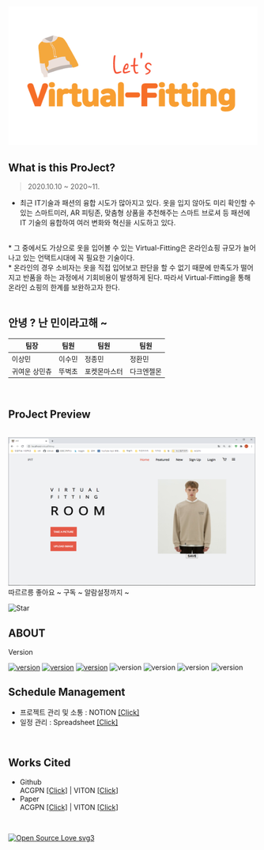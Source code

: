 <p align="center"><img src="/readme/orange_logo.png"></img></p>


## What is this ProJect?
> 2020.10.10 ~ 2020~11.
* 최근 IT기술과 패션의 융합 시도가 많아지고 있다. 옷을 입지 않아도 미리 확인할 수 있는 스마트미러, AR 피팅존, 맞춤형 상품을 추천해주는 스마트 브로셔 등 패션에 IT 기술의 융합하여 여러 변화와 혁신을 시도하고 있다.
</br>
* 그 중에서도 가상으로 옷을 입어볼 수 있는 Virtual-Fitting은 온라인쇼핑 규모가 늘어나고 있는 언택트시대에 꼭 필요한 기술이다.
</br>
* 온라인의 경우 소비자는 옷을 직접 입어보고 판단을 할 수 없기 때문에 만족도가 떨어지고 반품을 하는 과정에서 기회비용이 발생하게 된다. 따라서 Virtual-Fitting을 통해 온라인 쇼핑의 한계를 보완하고자 한다.

</br>
</br>

## 안녕 ? 난 민이라고해 ~

팀장|팀원|팀원|팀원
---|---|---|---
이상민|이수민|정종민|정환민
귀여운 상민츄|뚜벅초|포켓몬마스터|다크엔젤몬

</br>

## ProJect Preview 

<br>
<img src="/readme/preview.png" width="500px" height="300px"></img>
<br/>
따르르릉
좋아요 ~ 구독 ~ 알람설정까지 ~ 

![Star](https://img.shields.io/github/stars/JEONGHWANMIN/Virtual-Fitting_ByMin?style=social) 
<br/>

## ABOUT

 Version

 [![version](https://img.shields.io/badge/Python-3.7.6-blue)](https://www.python.org/) 
 [![version](https://img.shields.io/badge/Flask-1.1.1-blue)](https://flask-docs-kr.readthedocs.io/ko/latest/) 
 [![version](https://img.shields.io/badge/Pytorch%20-1.6.0-blue)](https://pytorch.org/) 
 ![version](https://img.shields.io/badge/ipdb-0.13.4-blue)
 ![version](https://img.shields.io/badge/tensorboardX-2.1-blue)
 ![version](https://img.shields.io/badge/ninja-1.10.0-blue)
 ![version](https://img.shields.io/badge/opencv-4.1.2-blue)
</br>

## Schedule Management

* 프로젝트 관리 및 소통 : NOTION  [[Click]](https://www.notion.so/AI-27c20722167c456e84110791cca0771c)
* 일정 관리 : Spreadsheet [[Click]](https://docs.google.com/spreadsheets/u/0/d/1VYxDzwDt88ND5S6YmfKAdz-pvAp3t1nZ/edit?usp=sheets_home&ths=true)
</br>


## Works Cited
* Github <br>
ACGPN  [[Click]](https://github.com/switchablenorms/DeepFashion_Try_On) | VITON  [[Click]](https://github.com/xthan/VITON)
* Paper <br>
ACGPN [[Click]](https://arxiv.org/abs/2003.05863) | VITON [[Click]](https://arxiv.org/abs/1711.08447)

</br>

[![Open Source Love svg3](https://badges.frapsoft.com/os/v3/open-source.svg?v=103)](https://github.com/ellerbrock/open-source-badges/)


